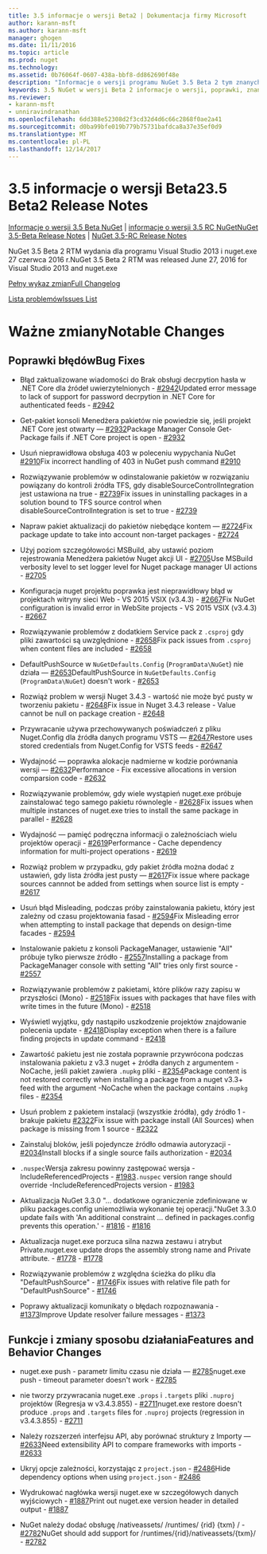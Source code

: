 ```yaml
---
title: 3.5 informacje o wersji Beta2 | Dokumentacja firmy Microsoft
author: karann-msft
ms.author: karann-msft
manager: ghogen
ms.date: 11/11/2016
ms.topic: article
ms.prod: nuget
ms.technology: 
ms.assetid: 0b76064f-0607-438a-bbf8-dd862690f48e
description: "Informacje o wersji programu NuGet 3.5 Beta 2 tym znanych problemów, poprawki, dodatkowe funkcje i dcr."
keywords: 3.5 NuGet w wersji Beta 2 informacje o wersji, poprawki, znanymi problemami, nowe funkcje, dcr
ms.reviewer:
- karann-msft
- unniravindranathan
ms.openlocfilehash: 6dd388e52308d2f3cd32d4d6c66c2868f0ae2a41
ms.sourcegitcommit: d0ba99bfe019b779b75731bafdca8a37e35ef0d9
ms.translationtype: MT
ms.contentlocale: pl-PL
ms.lasthandoff: 12/14/2017
---
```

# <a name="35-beta2-release-notes"></a><span data-ttu-id="79b5e-104">3.5 informacje o wersji Beta2</span><span class="sxs-lookup"><span data-stu-id="79b5e-104">3.5 Beta2 Release Notes</span></span>

<span data-ttu-id="79b5e-105">[Informacje o wersji 3.5 Beta NuGet](../release-notes/nuget-3.5-Beta.md) | [informacje o wersji 3.5 RC NuGet](../release-notes/nuget-3.5-RC.md)</span><span class="sxs-lookup"><span data-stu-id="79b5e-105">[NuGet 3.5-Beta Release Notes](../release-notes/nuget-3.5-Beta.md) | [NuGet 3.5-RC Release Notes](../release-notes/nuget-3.5-RC.md)</span></span>

<span data-ttu-id="79b5e-106">NuGet 3.5 Beta 2 RTM wydania dla programu Visual Studio 2013 i nuget.exe 27 czerwca 2016 r.</span><span class="sxs-lookup"><span data-stu-id="79b5e-106">NuGet 3.5 Beta 2 RTM was released June 27, 2016 for Visual Studio 2013 and nuget.exe</span></span>

[<span data-ttu-id="79b5e-107">Pełny wykaz zmian</span><span class="sxs-lookup"><span data-stu-id="79b5e-107">Full Changelog</span></span>](https://github.com/NuGet/NuGet.Client/compare/release-3.5.0-beta...release-3.5.0-beta2)

[<span data-ttu-id="79b5e-108">Lista problemów</span><span class="sxs-lookup"><span data-stu-id="79b5e-108">Issues List</span></span>](https://github.com/Nuget/Home/issues?q=is%3Aissue+milestone%3A%223.5+Beta2%22+is%3Aclosed)

# <a name="notable-changes"></a><span data-ttu-id="79b5e-109">Ważne zmiany</span><span class="sxs-lookup"><span data-stu-id="79b5e-109">Notable Changes</span></span>

## <a name="bug-fixes"></a><span data-ttu-id="79b5e-110">Poprawki błędów</span><span class="sxs-lookup"><span data-stu-id="79b5e-110">Bug Fixes</span></span>

* <span data-ttu-id="79b5e-111">Błąd zaktualizowane wiadomości do Brak obsługi decrpytion hasła w .NET Core dla źródeł uwierzytelnionych - [#2942](https://github.com/NuGet/Home/issues/2942)</span><span class="sxs-lookup"><span data-stu-id="79b5e-111">Updated error message to lack of support for password decrpytion in .NET Core for authenticated feeds  - [#2942](https://github.com/NuGet/Home/issues/2942)</span></span>

* <span data-ttu-id="79b5e-112">Get-pakiet konsoli Menedżera pakietów nie powiedzie się, jeśli projekt .NET Core jest otwarty — [#2932](https://github.com/NuGet/Home/issues/2932)</span><span class="sxs-lookup"><span data-stu-id="79b5e-112">Package Manager Console Get-Package fails if .NET Core project is open - [#2932](https://github.com/NuGet/Home/issues/2932)</span></span>

* <span data-ttu-id="79b5e-113">Usuń nieprawidłowa obsługa 403 w poleceniu wypychania NuGet [#2910](https://github.com/NuGet/Home/issues/2910)</span><span class="sxs-lookup"><span data-stu-id="79b5e-113">Fix incorrect handling of 403 in NuGet push command [#2910](https://github.com/NuGet/Home/issues/2910)</span></span>

* <span data-ttu-id="79b5e-114">Rozwiązywanie problemów w odinstalowanie pakietów w rozwiązaniu powiązany do kontroli źródła TFS, gdy disableSourceControlIntegration jest ustawiona na true - [#2739](https://github.com/NuGet/Home/issues/2739)</span><span class="sxs-lookup"><span data-stu-id="79b5e-114">Fix issues in uninstalling packages in a solution bound to TFS source control when disableSourceControlIntegration is set to true - [#2739](https://github.com/NuGet/Home/issues/2739)</span></span>

* <span data-ttu-id="79b5e-115">Napraw pakiet aktualizacji do pakietów niebędące kontem — [#2724](https://github.com/NuGet/Home/issues/2724)</span><span class="sxs-lookup"><span data-stu-id="79b5e-115">Fix package update to take into account non-target packages - [#2724](https://github.com/NuGet/Home/issues/2724)</span></span>

* <span data-ttu-id="79b5e-116">Użyj poziom szczegółowości MSBuild, aby ustawić poziom rejestrowania Menedżera pakietów Nuget akcji UI - [#2705](https://github.com/NuGet/Home/issues/2705)</span><span class="sxs-lookup"><span data-stu-id="79b5e-116">Use MSBuild verbosity level to set logger level for Nuget package manager UI actions - [#2705](https://github.com/NuGet/Home/issues/2705)</span></span>

* <span data-ttu-id="79b5e-117">Konfiguracja nuget projektu poprawka jest nieprawidłowy błąd w projektach witryny sieci Web - VS 2015 VSIX (v3.4.3) - [#2667](https://github.com/NuGet/Home/issues/2667)</span><span class="sxs-lookup"><span data-stu-id="79b5e-117">Fix NuGet configuration is invalid error in WebSite projects - VS 2015 VSIX (v3.4.3) - [#2667](https://github.com/NuGet/Home/issues/2667)</span></span>

* <span data-ttu-id="79b5e-118">Rozwiązywanie problemów z dodatkiem Service pack z `.csproj` gdy pliki zawartości są uwzględnione - [#2658](https://github.com/NuGet/Home/issues/2658)</span><span class="sxs-lookup"><span data-stu-id="79b5e-118">Fix pack issues from `.csproj` when content files are included - [#2658](https://github.com/NuGet/Home/issues/2658)</span></span>

* <span data-ttu-id="79b5e-119">DefaultPushSource w `NuGetDefaults.Config` (`ProgramData\NuGet`) nie działa — [#2653](https://github.com/NuGet/Home/issues/2653)</span><span class="sxs-lookup"><span data-stu-id="79b5e-119">DefaultPushSource in `NuGetDefaults.Config` (`ProgramData\NuGet`) doesn't work - [#2653](https://github.com/NuGet/Home/issues/2653)</span></span>

* <span data-ttu-id="79b5e-120">Rozwiąż problem w wersji Nuget 3.4.3 - wartość nie może być pusty w tworzeniu pakietu - [#2648](https://github.com/NuGet/Home/issues/2648)</span><span class="sxs-lookup"><span data-stu-id="79b5e-120">Fix issue in Nuget 3.4.3 release - Value cannot be null on package creation - [#2648](https://github.com/NuGet/Home/issues/2648)</span></span>

* <span data-ttu-id="79b5e-121">Przywracanie używa przechowywanych poświadczeń z pliku Nuget.Config dla źródła danych programu VSTS — [#2647](https://github.com/NuGet/Home/issues/2647)</span><span class="sxs-lookup"><span data-stu-id="79b5e-121">Restore uses stored credentials from Nuget.Config for VSTS feeds - [#2647](https://github.com/NuGet/Home/issues/2647)</span></span>

* <span data-ttu-id="79b5e-122">Wydajność — poprawka alokacje nadmierne w kodzie porównania wersji — [#2632](https://github.com/NuGet/Home/issues/2632)</span><span class="sxs-lookup"><span data-stu-id="79b5e-122">Performance - Fix excessive allocations in version comparsion code - [#2632](https://github.com/NuGet/Home/issues/2632)</span></span>

* <span data-ttu-id="79b5e-123">Rozwiązywanie problemów, gdy wiele wystąpień nuget.exe próbuje zainstalować tego samego pakietu równolegle - [#2628](https://github.com/NuGet/Home/issues/2628)</span><span class="sxs-lookup"><span data-stu-id="79b5e-123">Fix issues when multiple instances of nuget.exe tries to install the same package in parallel - [#2628](https://github.com/NuGet/Home/issues/2628)</span></span>

* <span data-ttu-id="79b5e-124">Wydajność — pamięć podręczna informacji o zależnościach wielu projektów operacji - [#2619](https://github.com/NuGet/Home/issues/2619)</span><span class="sxs-lookup"><span data-stu-id="79b5e-124">Performance - Cache dependency information for multi-project operations - [#2619](https://github.com/NuGet/Home/issues/2619)</span></span>

* <span data-ttu-id="79b5e-125">Rozwiąż problem w przypadku, gdy pakiet źródła można dodać z ustawień, gdy lista źródła jest pusty — [#2617](https://github.com/NuGet/Home/issues/2617)</span><span class="sxs-lookup"><span data-stu-id="79b5e-125">Fix issue where package sources cannnot be added from settings when source list is empty - [#2617](https://github.com/NuGet/Home/issues/2617)</span></span>

* <span data-ttu-id="79b5e-126">Usuń błąd Misleading, podczas próby zainstalowania pakietu, który jest zależny od czasu projektowania fasad - [#2594](https://github.com/NuGet/Home/issues/2594)</span><span class="sxs-lookup"><span data-stu-id="79b5e-126">Fix Misleading error when attempting to install package that depends on design-time facades - [#2594](https://github.com/NuGet/Home/issues/2594)</span></span>

* <span data-ttu-id="79b5e-127">Instalowanie pakietu z konsoli PackageManager, ustawienie "All" próbuje tylko pierwsze źródło - [#2557](https://github.com/NuGet/Home/issues/2557)</span><span class="sxs-lookup"><span data-stu-id="79b5e-127">Installing a package from PackageManager console with setting "All" tries only first source - [#2557](https://github.com/NuGet/Home/issues/2557)</span></span>

* <span data-ttu-id="79b5e-128">Rozwiązywanie problemów z pakietami, które plików razy zapisu w przyszłości (Mono) - [#2518](https://github.com/NuGet/Home/issues/2518)</span><span class="sxs-lookup"><span data-stu-id="79b5e-128">Fix issues with packages that have files with write times in the future (Mono) - [#2518](https://github.com/NuGet/Home/issues/2518)</span></span>

* <span data-ttu-id="79b5e-129">Wyświetl wyjątku, gdy nastąpiło uszkodzenie projektów znajdowanie polecenia update - [#2418](https://github.com/NuGet/Home/issues/2418)</span><span class="sxs-lookup"><span data-stu-id="79b5e-129">Display exception when there is a failure finding projects in update command - [#2418](https://github.com/NuGet/Home/issues/2418)</span></span>

* <span data-ttu-id="79b5e-130">Zawartość pakietu jest nie została poprawnie przywrócona podczas instalowania pakietu z v3.3 nuget + źródła danych z argumentem - NoCache, jeśli pakiet zawiera `.nupkg` pliki - [#2354](https://github.com/NuGet/Home/issues/2354)</span><span class="sxs-lookup"><span data-stu-id="79b5e-130">Package content is not restored correctly when installing a package from a nuget v3.3+ feed with the argument -NoCache when the package contains `.nupkg` files - [#2354](https://github.com/NuGet/Home/issues/2354)</span></span>

* <span data-ttu-id="79b5e-131">Usuń problem z pakietem instalacji (wszystkie źródła), gdy źródło 1 - brakuje pakietu [#2322](https://github.com/NuGet/Home/issues/2322)</span><span class="sxs-lookup"><span data-stu-id="79b5e-131">Fix issue with package install (All Sources) when package is missing from 1 source - [#2322](https://github.com/NuGet/Home/issues/2322)</span></span>

* <span data-ttu-id="79b5e-132">Zainstaluj bloków, jeśli pojedyncze źródło odmawia autoryzacji - [#2034](https://github.com/NuGet/Home/issues/2034)</span><span class="sxs-lookup"><span data-stu-id="79b5e-132">Install blocks if a single source fails authorization - [#2034](https://github.com/NuGet/Home/issues/2034)</span></span>

* <span data-ttu-id="79b5e-133">`.nuspec`Wersja zakresu powinny zastępować wersja - IncludeReferencedProjects - [#1983](https://github.com/NuGet/Home/issues/1983)</span><span class="sxs-lookup"><span data-stu-id="79b5e-133">`.nuspec` version range should override -IncludeReferencedProjects version - [#1983](https://github.com/NuGet/Home/issues/1983)</span></span>

* <span data-ttu-id="79b5e-134">Aktualizacja NuGet 3.3.0 "... dodatkowe ograniczenie zdefiniowane w pliku packages.config uniemożliwia wykonanie tej operacji."</span><span class="sxs-lookup"><span data-stu-id="79b5e-134">NuGet 3.3.0 update fails with 'An additional constraint ... defined in packages.config prevents this operation.'</span></span><span data-ttu-id="79b5e-135"> - [#1816](https://github.com/NuGet/Home/issues/1816)</span><span class="sxs-lookup"><span data-stu-id="79b5e-135"> - [#1816](https://github.com/NuGet/Home/issues/1816)</span></span>

* <span data-ttu-id="79b5e-136">Aktualizacja nuget.exe porzuca silna nazwa zestawu i atrybut Private.</span><span class="sxs-lookup"><span data-stu-id="79b5e-136">nuget.exe update drops the assembly strong name and Private attribute.</span></span><span data-ttu-id="79b5e-137"> - [#1778](https://github.com/NuGet/Home/issues/1778)</span><span class="sxs-lookup"><span data-stu-id="79b5e-137"> - [#1778](https://github.com/NuGet/Home/issues/1778)</span></span>

* <span data-ttu-id="79b5e-138">Rozwiązywanie problemów z względna ścieżka do pliku dla "DefaultPushSource" - [#1746](https://github.com/NuGet/Home/issues/1746)</span><span class="sxs-lookup"><span data-stu-id="79b5e-138">Fix issues with relative file path for "DefaultPushSource" - [#1746](https://github.com/NuGet/Home/issues/1746)</span></span>

* <span data-ttu-id="79b5e-139">Poprawy aktualizacji komunikaty o błędach rozpoznawania - [#1373](https://github.com/NuGet/Home/issues/1373)</span><span class="sxs-lookup"><span data-stu-id="79b5e-139">Improve Update resolver failure messages - [#1373](https://github.com/NuGet/Home/issues/1373)</span></span>

## <a name="features-and-behavior-changes"></a><span data-ttu-id="79b5e-140">Funkcje i zmiany sposobu działania</span><span class="sxs-lookup"><span data-stu-id="79b5e-140">Features and Behavior Changes</span></span>

* <span data-ttu-id="79b5e-141">nuget.exe push - parametr limitu czasu nie działa — [#2785](https://github.com/NuGet/Home/issues/2785)</span><span class="sxs-lookup"><span data-stu-id="79b5e-141">nuget.exe push - timeout parameter doesn't work  - [#2785](https://github.com/NuGet/Home/issues/2785)</span></span>

* <span data-ttu-id="79b5e-142">nie tworzy przywracania nuget.exe `.props` i `.targets` pliki `.nuproj` projektów (Regresja w v3.4.3.855) - [#2711](https://github.com/NuGet/Home/issues/2711)</span><span class="sxs-lookup"><span data-stu-id="79b5e-142">nuget.exe restore doesn't produce `.props` and `.targets` files for `.nuproj` projects (regression in v3.4.3.855) - [#2711](https://github.com/NuGet/Home/issues/2711)</span></span>

* <span data-ttu-id="79b5e-143">Należy rozszerzeń interfejsu API, aby porównać struktury z Importy — [#2633](https://github.com/NuGet/Home/issues/2633)</span><span class="sxs-lookup"><span data-stu-id="79b5e-143">Need extensibility API to compare frameworks with imports - [#2633](https://github.com/NuGet/Home/issues/2633)</span></span>

* <span data-ttu-id="79b5e-144">Ukryj opcje zależności, korzystając z `project.json`  -  [#2486](https://github.com/NuGet/Home/issues/2486)</span><span class="sxs-lookup"><span data-stu-id="79b5e-144">Hide dependency options when using `project.json` - [#2486](https://github.com/NuGet/Home/issues/2486)</span></span>

* <span data-ttu-id="79b5e-145">Wydrukować nagłówka wersji nuget.exe w szczegółowych danych wyjściowych - [#1887](https://github.com/NuGet/Home/issues/1887)</span><span class="sxs-lookup"><span data-stu-id="79b5e-145">Print out nuget.exe version header in detailed output - [#1887](https://github.com/NuGet/Home/issues/1887)</span></span>

* <span data-ttu-id="79b5e-146">NuGet należy dodać obsługę /nativeassets/ /runtimes/ {rid} {txm} / - [#2782](https://github.com/NuGet/Home/issues/2782)</span><span class="sxs-lookup"><span data-stu-id="79b5e-146">NuGet should add support for /runtimes/{rid}/nativeassets/{txm}/ - [#2782](https://github.com/NuGet/Home/issues/2782)</span></span>